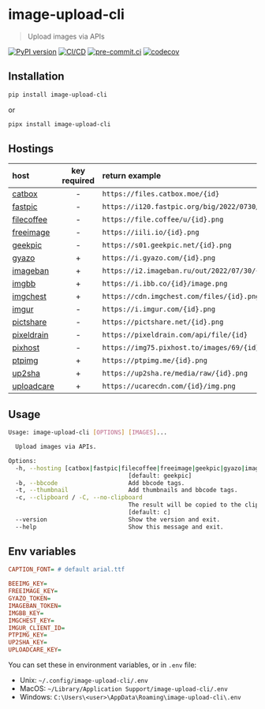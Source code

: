 # image-upload-cli

> Upload images via APIs

[![PyPI version](https://img.shields.io/pypi/v/image-upload-cli)](https://pypi.org/project/image-upload-cli)
[![CI/CD](https://github.com/DeadNews/image-upload-cli/actions/workflows/python-app.yml/badge.svg)](https://github.com/DeadNews/image-upload-cli/actions/workflows/python-app.yml)
[![pre-commit.ci](https://results.pre-commit.ci/badge/github/DeadNews/image-upload-cli/main.svg)](https://results.pre-commit.ci/latest/github/DeadNews/image-upload-cli/main)
[![codecov](https://codecov.io/gh/DeadNews/image-upload-cli/branch/main/graph/badge.svg?token=OCZDZIYPMC)](https://codecov.io/gh/DeadNews/image-upload-cli)

## Installation

```sh
pip install image-upload-cli
```

or

```sh
pipx install image-upload-cli
```

## Hostings

| host                                  | key required | return example                                       |
| :------------------------------------ | :----------: | :--------------------------------------------------- |
| [catbox](https://catbox.moe/)         |      -       | `https://files.catbox.moe/{id}`                      |
| [fastpic](https://fastpic.org/)       |      -       | `https://i120.fastpic.org/big/2022/0730/d9/{id}.png` |
| [filecoffee](https://file.coffee/)    |      -       | `https://file.coffee/u/{id}.png`                     |
| [freeimage](https://freeimage.host/)  |      -       | `https://iili.io/{id}.png`                           |
| [geekpic](https://geekpic.net/)       |      -       | `https://s01.geekpic.net/{id}.png`                   |
| [gyazo](https://gyazo.com/)           |      +       | `https://i.gyazo.com/{id}.png`                       |
| [imageban](https://imageban.ru/)      |      +       | `https://i2.imageban.ru/out/2022/07/30/{id}.png`     |
| [imgbb](https://imgbb.com/)           |      +       | `https://i.ibb.co/{id}/image.png`                    |
| [imgchest](https://imgchest.com/)     |      +       | `https://cdn.imgchest.com/files/{id}.png`            |
| [imgur](https://imgur.com/)           |      -       | `https://i.imgur.com/{id}.png`                       |
| [pictshare](https://pictshare.net/)   |      -       | `https://pictshare.net/{id}.png`                     |
| [pixeldrain](https://pixeldrain.com/) |      -       | `https://pixeldrain.com/api/file/{id}`               |
| [pixhost](https://pixhost.to/)        |      -       | `https://img75.pixhost.to/images/69/{id}_img.png`    |
| [ptpimg](https://ptpimg.me/)          |      +       | `https://ptpimg.me/{id}.png`                         |
| [up2sha](https://up2sha.re/)          |      +       | `https://up2sha.re/media/raw/{id}.png`               |
| [uploadcare](https://uploadcare.com/) |      +       | `https://ucarecdn.com/{id}/img.png`                  |

## Usage

```sh
Usage: image-upload-cli [OPTIONS] [IMAGES]...

  Upload images via APIs.

Options:
  -h, --hosting [catbox|fastpic|filecoffee|freeimage|geekpic|gyazo|imageban|imgbb|imgchest|imgur|pictshare|pixeldrain|pixhost|ptpimg|up2sha|uploadcare]
                                  [default: geekpic]
  -b, --bbcode                    Add bbcode tags.
  -t, --thumbnail                 Add thumbnails and bbcode tags.
  -c, --clipboard / -C, --no-clipboard
                                  The result will be copied to the clipboard.
                                  [default: c]
  --version                       Show the version and exit.
  --help                          Show this message and exit.
```

## Env variables

```ini
CAPTION_FONT= # default arial.ttf

BEEIMG_KEY=
FREEIMAGE_KEY=
GYAZO_TOKEN=
IMAGEBAN_TOKEN=
IMGBB_KEY=
IMGCHEST_KEY=
IMGUR_CLIENT_ID=
PTPIMG_KEY=
UP2SHA_KEY=
UPLOADCARE_KEY=
```

You can set these in environment variables, or in `.env` file:

- Unix: `~/.config/image-upload-cli/.env`
- MacOS: `~/Library/Application Support/image-upload-cli/.env`
- Windows: `C:\Users\<user>\AppData\Roaming\image-upload-cli\.env`
